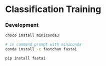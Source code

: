 # Classification Training



### Development
```bash
choco install miniconda3

# in command prompt with miniconda
conda install -c fastchan fastai

pip install fastai
```